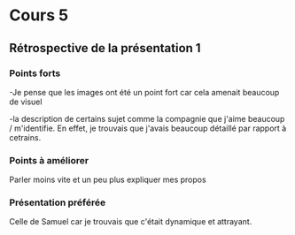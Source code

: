 # Cours 5
## Rétrospective de la présentation 1

### Points forts
-Je pense que les images ont été un point fort car cela amenait beaucoup de visuel

-la description de certains sujet comme la compagnie que j'aime beaucoup / m'identifie. En effet, je trouvais que j'avais beaucoup détaillé par rapport à cetrains. 

### Points à améliorer
Parler moins vite et un peu plus expliquer mes propos

### Présentation préférée
Celle de Samuel car je trouvais que c'était dynamique et attrayant. 
